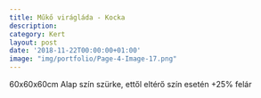 ```yaml
---
title: Műkő virágláda - Kocka
description:
category: Kert
layout: post
date: '2018-11-22T00:00:00+01:00'
image: "img/portfolio/Page-4-Image-17.png"
---
```

60x60x60cm
Alap szín szürke, ettől
eltérő szín esetén
+25% felár
